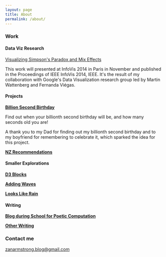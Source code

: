 ```yaml
---
layout: page
title: About
permalink: /about/
---
```


### Work

#### Data Viz Research

[Visualizing Simpson's Paradox and Mix Effects](http://research.google.com/pubs/pub42901.html)

This work will presented at InfoVis 2014 in Paris in November and published in the Proceedings of IEEE InfoVis 2014, IEEE. It's the result of my collaboration with Google's Data Visualization research group led by Martin Wattenberg and Fernanda Viégas. 

#### Projects

[**Billion Second Birthday**](http://billionseconds.zanarmstrong.com/)

Find out when your billionth second birthday will be, and how many seconds old you are!

A thank you to my Dad for finding out my billionth second birthday and to my boyfriend for remembering to celebrate it, which sparked the idea for this project.  

[**NZ Recommendations**](newzealand.zanarmstrong.com)

#### Smaller Explorations

[**D3 Blocks**](http://bl.ocks.org/zanarmstrong)

[**Adding Waves**](http://bl.ocks.org/zanarmstrong/raw/c9bb2842647140265d57/)

[**Looks Like Rain**](http://bl.ocks.org/zanarmstrong/raw/73ce430053eabd1b70fe/)

#### Writing

[**Blog during School for Poetic Computation**](http://sfpc.zanarmstrong.com/)

[**Other Writing**](http://zanstrong.wordpress.com/)

### Contact me

[zanarmstrong.blog@gmail.com](mailto:zanarmstrong.blog@gmail.com)
